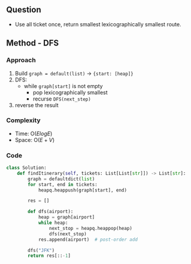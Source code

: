 ## Question
- Use all ticket once, return smallest lexicographically smallest route.
## Method - DFS
### Approach
1. Build `graph = default(list)` -> `{start: [heap]}`
2. DFS:
	- while `graph[start]` is not empty
		- pop lexicographically smallest
		- recurse `DFS(next_step)`
3. reverse the result
### Complexity
- Time: O($ElogE$)
- Space: O($E + V$)
### Code
```python
class Solution:
    def findItinerary(self, tickets: List[List[str]]) -> List[str]:
        graph = defaultdict(list)
        for start, end in tickets:
            heapq.heappush(graph[start], end)

        res = []

        def dfs(airport):
            heap = graph[airport]
            while heap:
                next_stop = heapq.heappop(heap)
                dfs(next_stop)
            res.append(airport)  # post-order add

        dfs("JFK")
        return res[::-1]
```